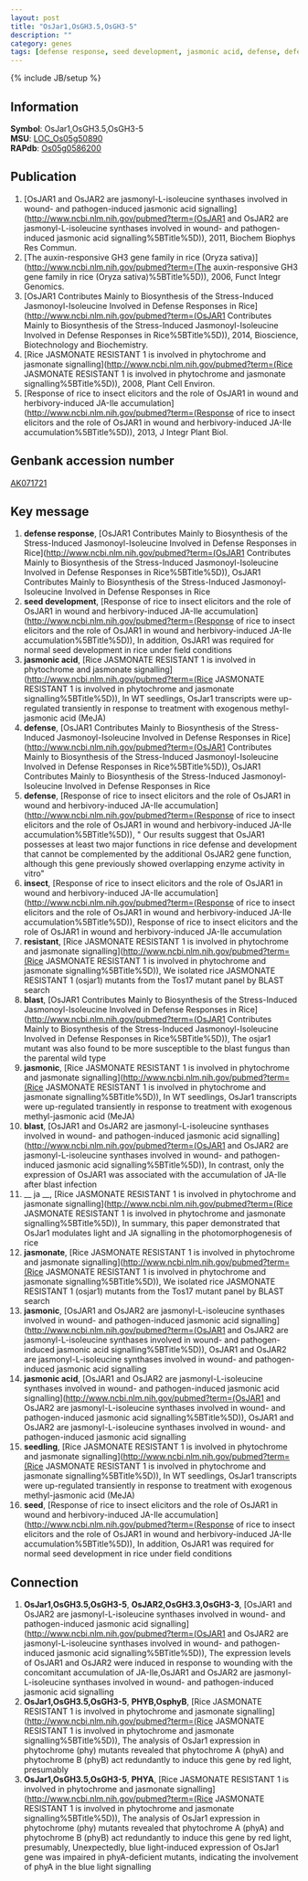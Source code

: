```yaml
---
layout: post
title: "OsJar1,OsGH3.5,OsGH3-5"
description: ""
category: genes
tags: [defense response, seed development, jasmonic acid, defense, defense, insect, resistant, blast, jasmonic, blast,  ja , jasmonate, jasmonic, jasmonic acid, seedling, seed]
---
```

{% include JB/setup %}

## Information
__Symbol__: OsJar1,OsGH3.5,OsGH3-5  
__MSU__: [LOC_Os05g50890](http://rice.plantbiology.msu.edu/cgi-bin/ORF_infopage.cgi?orf=LOC_Os05g50890)  
__RAPdb__: [Os05g0586200](http://rapdb.dna.affrc.go.jp/viewer/gbrowse_details/irgsp1?name=Os05g0586200)  

## Publication
1. [OsJAR1 and OsJAR2 are jasmonyl-L-isoleucine synthases involved in wound- and pathogen-induced jasmonic acid signalling](http://www.ncbi.nlm.nih.gov/pubmed?term=(OsJAR1 and OsJAR2 are jasmonyl-L-isoleucine synthases involved in wound- and pathogen-induced jasmonic acid signalling%5BTitle%5D)), 2011, Biochem Biophys Res Commun.
2. [The auxin-responsive GH3 gene family in rice (Oryza sativa)](http://www.ncbi.nlm.nih.gov/pubmed?term=(The auxin-responsive GH3 gene family in rice (Oryza sativa)%5BTitle%5D)), 2006, Funct Integr Genomics.
3. [OsJAR1 Contributes Mainly to Biosynthesis of the Stress-Induced Jasmonoyl-Isoleucine Involved in Defense Responses in Rice](http://www.ncbi.nlm.nih.gov/pubmed?term=(OsJAR1 Contributes Mainly to Biosynthesis of the Stress-Induced Jasmonoyl-Isoleucine Involved in Defense Responses in Rice%5BTitle%5D)), 2014, Bioscience, Biotechnology and Biochemistry.
4. [Rice JASMONATE RESISTANT 1 is involved in phytochrome and jasmonate signalling](http://www.ncbi.nlm.nih.gov/pubmed?term=(Rice JASMONATE RESISTANT 1 is involved in phytochrome and jasmonate signalling%5BTitle%5D)), 2008, Plant Cell Environ.
5. [Response of rice to insect elicitors and the role of OsJAR1 in wound and herbivory-induced JA-Ile accumulation](http://www.ncbi.nlm.nih.gov/pubmed?term=(Response of rice to insect elicitors and the role of OsJAR1 in wound and herbivory-induced JA-Ile accumulation%5BTitle%5D)), 2013, J Integr Plant Biol.

## Genbank accession number
[AK071721](http://www.ncbi.nlm.nih.gov/nuccore/AK071721)

## Key message
1. __defense response__, [OsJAR1 Contributes Mainly to Biosynthesis of the Stress-Induced Jasmonoyl-Isoleucine Involved in Defense Responses in Rice](http://www.ncbi.nlm.nih.gov/pubmed?term=(OsJAR1 Contributes Mainly to Biosynthesis of the Stress-Induced Jasmonoyl-Isoleucine Involved in Defense Responses in Rice%5BTitle%5D)), OsJAR1 Contributes Mainly to Biosynthesis of the Stress-Induced Jasmonoyl-Isoleucine Involved in Defense Responses in Rice
2. __seed development__, [Response of rice to insect elicitors and the role of OsJAR1 in wound and herbivory-induced JA-Ile accumulation](http://www.ncbi.nlm.nih.gov/pubmed?term=(Response of rice to insect elicitors and the role of OsJAR1 in wound and herbivory-induced JA-Ile accumulation%5BTitle%5D)),  In addition, OsJAR1 was required for normal seed development in rice under field conditions
3. __jasmonic acid__, [Rice JASMONATE RESISTANT 1 is involved in phytochrome and jasmonate signalling](http://www.ncbi.nlm.nih.gov/pubmed?term=(Rice JASMONATE RESISTANT 1 is involved in phytochrome and jasmonate signalling%5BTitle%5D)),  In WT seedlings, OsJar1 transcripts were up-regulated transiently in response to treatment with exogenous methyl-jasmonic acid (MeJA)
4. __defense__, [OsJAR1 Contributes Mainly to Biosynthesis of the Stress-Induced Jasmonoyl-Isoleucine Involved in Defense Responses in Rice](http://www.ncbi.nlm.nih.gov/pubmed?term=(OsJAR1 Contributes Mainly to Biosynthesis of the Stress-Induced Jasmonoyl-Isoleucine Involved in Defense Responses in Rice%5BTitle%5D)), OsJAR1 Contributes Mainly to Biosynthesis of the Stress-Induced Jasmonoyl-Isoleucine Involved in Defense Responses in Rice
5. __defense__, [Response of rice to insect elicitors and the role of OsJAR1 in wound and herbivory-induced JA-Ile accumulation](http://www.ncbi.nlm.nih.gov/pubmed?term=(Response of rice to insect elicitors and the role of OsJAR1 in wound and herbivory-induced JA-Ile accumulation%5BTitle%5D)), " Our results suggest that OsJAR1 possesses at least two major functions in rice defense and development that cannot be complemented by the additional OsJAR2 gene function, although this gene previously showed overlapping enzyme activity in vitro"
6. __insect__, [Response of rice to insect elicitors and the role of OsJAR1 in wound and herbivory-induced JA-Ile accumulation](http://www.ncbi.nlm.nih.gov/pubmed?term=(Response of rice to insect elicitors and the role of OsJAR1 in wound and herbivory-induced JA-Ile accumulation%5BTitle%5D)), Response of rice to insect elicitors and the role of OsJAR1 in wound and herbivory-induced JA-Ile accumulation
7. __resistant__, [Rice JASMONATE RESISTANT 1 is involved in phytochrome and jasmonate signalling](http://www.ncbi.nlm.nih.gov/pubmed?term=(Rice JASMONATE RESISTANT 1 is involved in phytochrome and jasmonate signalling%5BTitle%5D)),  We isolated rice JASMONATE RESISTANT 1 (osjar1) mutants from the Tos17 mutant panel by BLAST search
8. __blast__, [OsJAR1 Contributes Mainly to Biosynthesis of the Stress-Induced Jasmonoyl-Isoleucine Involved in Defense Responses in Rice](http://www.ncbi.nlm.nih.gov/pubmed?term=(OsJAR1 Contributes Mainly to Biosynthesis of the Stress-Induced Jasmonoyl-Isoleucine Involved in Defense Responses in Rice%5BTitle%5D)),  The osjar1 mutant was also found to be more susceptible to the blast fungus than the parental wild type
9. __jasmonic__, [Rice JASMONATE RESISTANT 1 is involved in phytochrome and jasmonate signalling](http://www.ncbi.nlm.nih.gov/pubmed?term=(Rice JASMONATE RESISTANT 1 is involved in phytochrome and jasmonate signalling%5BTitle%5D)),  In WT seedlings, OsJar1 transcripts were up-regulated transiently in response to treatment with exogenous methyl-jasmonic acid (MeJA)
10. __blast__, [OsJAR1 and OsJAR2 are jasmonyl-L-isoleucine synthases involved in wound- and pathogen-induced jasmonic acid signalling](http://www.ncbi.nlm.nih.gov/pubmed?term=(OsJAR1 and OsJAR2 are jasmonyl-L-isoleucine synthases involved in wound- and pathogen-induced jasmonic acid signalling%5BTitle%5D)),  In contrast, only the expression of OsJAR1 was associated with the accumulation of JA-Ile after blast infection
11. __ ja __, [Rice JASMONATE RESISTANT 1 is involved in phytochrome and jasmonate signalling](http://www.ncbi.nlm.nih.gov/pubmed?term=(Rice JASMONATE RESISTANT 1 is involved in phytochrome and jasmonate signalling%5BTitle%5D)),  In summary, this paper demonstrated that OsJar1 modulates light and JA signalling in the photomorphogenesis of rice
12. __jasmonate__, [Rice JASMONATE RESISTANT 1 is involved in phytochrome and jasmonate signalling](http://www.ncbi.nlm.nih.gov/pubmed?term=(Rice JASMONATE RESISTANT 1 is involved in phytochrome and jasmonate signalling%5BTitle%5D)),  We isolated rice JASMONATE RESISTANT 1 (osjar1) mutants from the Tos17 mutant panel by BLAST search
13. __jasmonic__, [OsJAR1 and OsJAR2 are jasmonyl-L-isoleucine synthases involved in wound- and pathogen-induced jasmonic acid signalling](http://www.ncbi.nlm.nih.gov/pubmed?term=(OsJAR1 and OsJAR2 are jasmonyl-L-isoleucine synthases involved in wound- and pathogen-induced jasmonic acid signalling%5BTitle%5D)), OsJAR1 and OsJAR2 are jasmonyl-L-isoleucine synthases involved in wound- and pathogen-induced jasmonic acid signalling
14. __jasmonic acid__, [OsJAR1 and OsJAR2 are jasmonyl-L-isoleucine synthases involved in wound- and pathogen-induced jasmonic acid signalling](http://www.ncbi.nlm.nih.gov/pubmed?term=(OsJAR1 and OsJAR2 are jasmonyl-L-isoleucine synthases involved in wound- and pathogen-induced jasmonic acid signalling%5BTitle%5D)), OsJAR1 and OsJAR2 are jasmonyl-L-isoleucine synthases involved in wound- and pathogen-induced jasmonic acid signalling
15. __seedling__, [Rice JASMONATE RESISTANT 1 is involved in phytochrome and jasmonate signalling](http://www.ncbi.nlm.nih.gov/pubmed?term=(Rice JASMONATE RESISTANT 1 is involved in phytochrome and jasmonate signalling%5BTitle%5D)),  In WT seedlings, OsJar1 transcripts were up-regulated transiently in response to treatment with exogenous methyl-jasmonic acid (MeJA)
16. __seed__, [Response of rice to insect elicitors and the role of OsJAR1 in wound and herbivory-induced JA-Ile accumulation](http://www.ncbi.nlm.nih.gov/pubmed?term=(Response of rice to insect elicitors and the role of OsJAR1 in wound and herbivory-induced JA-Ile accumulation%5BTitle%5D)),  In addition, OsJAR1 was required for normal seed development in rice under field conditions

## Connection
1. __OsJar1,OsGH3.5,OsGH3-5__, __OsJAR2,OsGH3.3,OsGH3-3__, [OsJAR1 and OsJAR2 are jasmonyl-L-isoleucine synthases involved in wound- and pathogen-induced jasmonic acid signalling](http://www.ncbi.nlm.nih.gov/pubmed?term=(OsJAR1 and OsJAR2 are jasmonyl-L-isoleucine synthases involved in wound- and pathogen-induced jasmonic acid signalling%5BTitle%5D)),  The expression levels of OsJAR1 and OsJAR2 were induced in response to wounding with the concomitant accumulation of JA-Ile,OsJAR1 and OsJAR2 are jasmonyl-L-isoleucine synthases involved in wound- and pathogen-induced jasmonic acid signalling
2. __OsJar1,OsGH3.5,OsGH3-5__, __PHYB,OsphyB__, [Rice JASMONATE RESISTANT 1 is involved in phytochrome and jasmonate signalling](http://www.ncbi.nlm.nih.gov/pubmed?term=(Rice JASMONATE RESISTANT 1 is involved in phytochrome and jasmonate signalling%5BTitle%5D)),  The analysis of OsJar1 expression in phytochrome (phy) mutants revealed that phytochrome A (phyA) and phytochrome B (phyB) act redundantly to induce this gene by red light, presumably
3. __OsJar1,OsGH3.5,OsGH3-5__, __PHYA__, [Rice JASMONATE RESISTANT 1 is involved in phytochrome and jasmonate signalling](http://www.ncbi.nlm.nih.gov/pubmed?term=(Rice JASMONATE RESISTANT 1 is involved in phytochrome and jasmonate signalling%5BTitle%5D)),  The analysis of OsJar1 expression in phytochrome (phy) mutants revealed that phytochrome A (phyA) and phytochrome B (phyB) act redundantly to induce this gene by red light, presumably, Unexpectedly, blue light-induced expression of OsJar1 gene was impaired in phyA-deficient mutants, indicating the involvement of phyA in the blue light signalling


